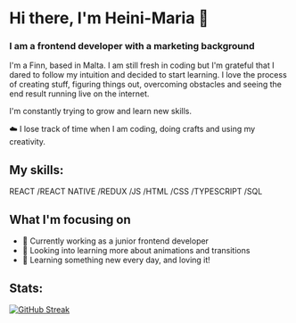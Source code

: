 # Hi there, I'm Heini-Maria 👋

### I am a frontend developer with a marketing background

I'm a Finn, based in Malta. I am still fresh in coding but I'm grateful that I dared to follow my intuition and decided to start learning. I love the process of creating stuff, figuring things out, overcoming obstacles and seeing the end result running live on the internet.

I'm constantly trying to grow and learn new skills. <br />

☁️ I lose track of time when I am coding, doing crafts and using my creativity.

## My skills:

REACT /REACT NATIVE /REDUX /JS /HTML /CSS /TYPESCRIPT /SQL

## What I'm focusing on

* 📖 Currently working as a junior frontend developer 
* 🔎 Looking into learning more about animations and transitions
* 🚀 Learning something new every day, and loving it!

## Stats:

[![GitHub Streak](https://streak-stats.demolab.com?user=Heini-Maria&theme=buefy&hide_border=true&border_radius=4.7)](https://git.io/streak-stats)




